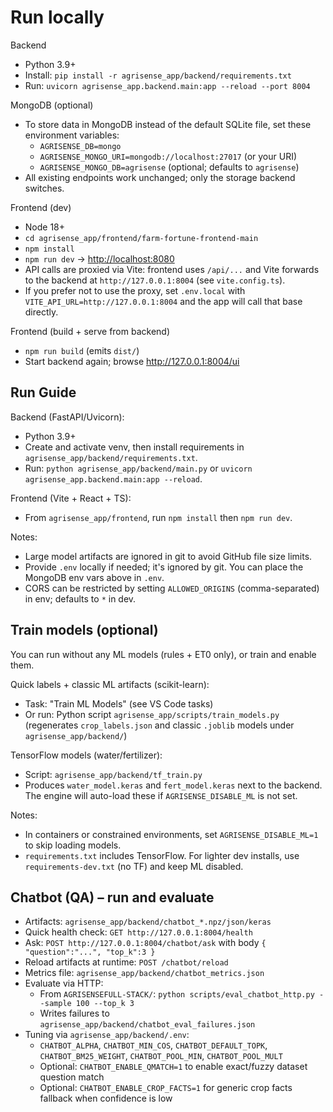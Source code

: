 # Run locally

Backend

- Python 3.9+
- Install: `pip install -r agrisense_app/backend/requirements.txt`
- Run: `uvicorn agrisense_app.backend.main:app --reload --port 8004`

MongoDB (optional)

- To store data in MongoDB instead of the default SQLite file, set these environment variables:
  - `AGRISENSE_DB=mongo`
  - `AGRISENSE_MONGO_URI=mongodb://localhost:27017` (or your URI)
  - `AGRISENSE_MONGO_DB=agrisense` (optional; defaults to `agrisense`)
- All existing endpoints work unchanged; only the storage backend switches.

Frontend (dev)

- Node 18+
- `cd agrisense_app/frontend/farm-fortune-frontend-main`
- `npm install`
- `npm run dev` → <http://localhost:8080>
- API calls are proxied via Vite: frontend uses `/api/...` and Vite forwards to the backend at `http://127.0.0.1:8004` (see `vite.config.ts`).
- If you prefer not to use the proxy, set `.env.local` with `VITE_API_URL=http://127.0.0.1:8004` and the app will call that base directly.

Frontend (build + serve from backend)

- `npm run build` (emits `dist/`)
- Start backend again; browse <http://127.0.0.1:8004/ui>

## Run Guide

Backend (FastAPI/Uvicorn):

- Python 3.9+
- Create and activate venv, then install requirements in `agrisense_app/backend/requirements.txt`.
- Run: `python agrisense_app/backend/main.py` or `uvicorn agrisense_app.backend.main:app --reload`.

Frontend (Vite + React + TS):

- From `agrisense_app/frontend`, run `npm install` then `npm run dev`.

Notes:

- Large model artifacts are ignored in git to avoid GitHub file size limits.
- Provide `.env` locally if needed; it's ignored by git. You can place the MongoDB env vars above in `.env`.
- CORS can be restricted by setting `ALLOWED_ORIGINS` (comma-separated) in env; defaults to `*` in dev.

## Train models (optional)

You can run without any ML models (rules + ET0 only), or train and enable them.

Quick labels + classic ML artifacts (scikit-learn):

- Task: "Train ML Models" (see VS Code tasks)
- Or run: Python script `agrisense_app/scripts/train_models.py` (regenerates `crop_labels.json` and classic `.joblib` models under `agrisense_app/backend/`)

TensorFlow models (water/fertilizer):

- Script: `agrisense_app/backend/tf_train.py`
- Produces `water_model.keras` and `fert_model.keras` next to the backend. The engine will auto-load these if `AGRISENSE_DISABLE_ML` is not set.

Notes:

- In containers or constrained environments, set `AGRISENSE_DISABLE_ML=1` to skip loading models.
- `requirements.txt` includes TensorFlow. For lighter dev installs, use `requirements-dev.txt` (no TF) and keep ML disabled.

## Chatbot (QA) – run and evaluate

- Artifacts: `agrisense_app/backend/chatbot_*.npz/json/keras`
- Quick health check: `GET http://127.0.0.1:8004/health`
- Ask: `POST http://127.0.0.1:8004/chatbot/ask` with body `{ "question":"...", "top_k":3 }`
- Reload artifacts at runtime: `POST /chatbot/reload`
- Metrics file: `agrisense_app/backend/chatbot_metrics.json`
- Evaluate via HTTP:
  - From `AGRISENSEFULL-STACK/`: `python scripts/eval_chatbot_http.py --sample 100 --top_k 3`
  - Writes failures to `agrisense_app/backend/chatbot_eval_failures.json`
- Tuning via `agrisense_app/backend/.env`:
  - `CHATBOT_ALPHA`, `CHATBOT_MIN_COS`, `CHATBOT_DEFAULT_TOPK`, `CHATBOT_BM25_WEIGHT`, `CHATBOT_POOL_MIN`, `CHATBOT_POOL_MULT`
  - Optional: `CHATBOT_ENABLE_QMATCH=1` to enable exact/fuzzy dataset question match
  - Optional: `CHATBOT_ENABLE_CROP_FACTS=1` for generic crop facts fallback when confidence is low
